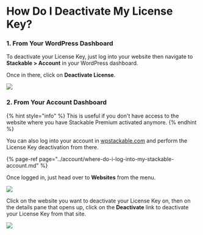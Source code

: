# How Do I Deactivate My License Key?

### 1. From Your WordPress Dashboard

To deactivate your License Key, just log into your website then navigate to **Stackable &gt; Account** in your WordPress dashboard.

Once in there, click on **Deactivate License**.

![](../../.gitbook/assets/screen-shot-2020-06-03-at-3.59.33-pm.jpg)

### 2. From Your Account Dashboard

{% hint style="info" %}
This is useful if you don't have access to the website where you have Stackable Premium activated anymore.
{% endhint %}

You can also log into your account in [wpstackable.com](https://wpstackable.com/) and perform the License Key deactivation from there.

{% page-ref page="../account/where-do-i-log-into-my-stackable-account.md" %}

Once logged in, just head over to **Websites** from the menu.

![](../../.gitbook/assets/screen-shot-2020-06-03-at-3.48.21-pm.jpg)

Click on the website you want to deactivate your License Key on, then on the details pane that opens up, click on the **Deactivate** link to deactivate your License Key from that site.

![](../../.gitbook/assets/screen-shot-2020-06-03-at-3.49.01-pm.jpg)



